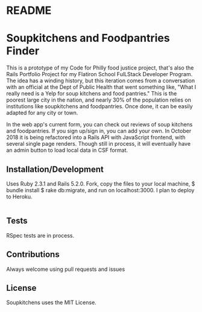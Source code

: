 # README
# Soupkitchens and Foodpantries Finder

This is a prototype of my Code for Philly food justice project, that's also the Rails Portfolio Project for my Flatiron School FulLStack Developer Program.  The idea has a winding history, but this iteration comes from a conversation with an official at the Dept of Public Health that went something like, "What I really need is a Yelp for soup kitchens and food pantries." This is the poorest large city in the nation, and nearly 30% of the population relies on institutions like soupkitchens and foodpantries. Once done, it can be easily adapted for any city or town. 



In the web app's current form, you can check out reviews of soup kitchens and foodpantries. If you sign up/sign in, you can add your own. In October 2018 it is being refactored into a Rails API with JavaScript frontend, with several single page renders. Though still in process, it will eventually have an admin button to load local data in CSF format. 




## Installation/Development

Uses Ruby 2.3.1 and Rails 5.2.0.
Fork, copy the files to your local machine, $ bundle install
$ rake db:migrate, and run on localhost:3000.
I plan to deploy to Heroku.

```

```
## Tests
RSpec tests are in process.

## Contributions
Always welcome using pull requests and issues

## License
Soupkitchens uses the MIT License.

 